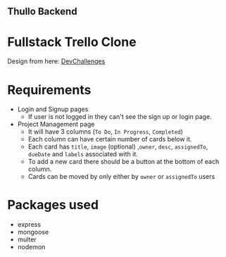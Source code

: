 ## Thullo Backend

# Fullstack Trello Clone
Design from here: [DevChallenges](https://devchallenges.io/challenges/wP0LbGgEeKhpFHUpPpDh)

# Requirements
- Login and Signup pages
  - If user is not logged in they can't see the sign up or login page.
- Project Management page
  - It will have 3 columns (`To Do`, `In Progress`, `Completed`)
  - Each column can have certain number of cards below it.
  - Each card has `title`, `image` (optional) ,`owner`, `desc`, `assignedTo`, `dueDate` and `labels` associated with it.  
  - To add a new card there should be a button at the bottom of each column.
  - Cards can be moved by only either by `owner` or `assignedTo` users

# Packages used

- express
- mongoose
- multer
- nodemon
